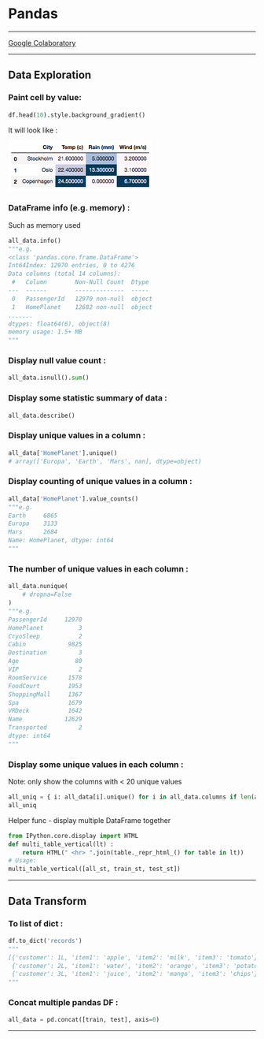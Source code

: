 # Pandas

---

[Google Colaboratory](https://colab.research.google.com/drive/1r6u-dvKMDBa4jP_hZTYh8yKQGAUKVryf?usp=sharing)

---

## Data Exploration

### Paint cell by value:

```python
df.head(10).style.background_gradient()
```

It will look like : 

![Untitled](Pandas%20803fe6e421a14a079fcc199c223756a6/Untitled.png)

### DataFrame info (e.g. memory) :

Such as memory used

```python
all_data.info()
"""e.g. 
<class 'pandas.core.frame.DataFrame'>
Int64Index: 12970 entries, 0 to 4276
Data columns (total 14 columns):
 #   Column        Non-Null Count  Dtype  
---  ------        --------------  -----  
 0   PassengerId   12970 non-null  object 
 1   HomePlanet    12682 non-null  object
.......
dtypes: float64(6), object(8)
memory usage: 1.5+ MB
"""
```

### Display null value count :

```python
all_data.isnull().sum()
```

### Display some statistic summary of data :

```python
all_data.describe()
```

### Display unique values in a column :

```python
all_data['HomePlanet'].unique()
# array(['Europa', 'Earth', 'Mars', nan], dtype=object)
```

### Display counting of unique values in a column :

```python
all_data['HomePlanet'].value_counts()
"""e.g.
Earth     6865
Europa    3133
Mars      2684
Name: HomePlanet, dtype: int64
"""
```

### The number of unique values in each column :

```python
all_data.nunique(
	# dropna=False
)
"""e.g.
PassengerId     12970
HomePlanet          3
CryoSleep           2
Cabin            9825
Destination         3
Age                80
VIP                 2
RoomService      1578
FoodCourt        1953
ShoppingMall     1367
Spa              1679
VRDeck           1642
Name            12629
Transported         2
dtype: int64
"""
```

### Display some unique values in each column :

Note: only show the columns with < 20 unique values

```python
all_uniq = { i: all_data[i].unique() for i in all_data.columns if len(all_data[i].unique()) < 20 }
all_uniq
```

Helper func - display multiple DataFrame together

```python
from IPython.core.display import HTML
def multi_table_vertical(lt) :
    return HTML(" <hr> ".join(table._repr_html_() for table in lt))
# Usage:
multi_table_vertical([all_st, train_st, test_st])
```

---

## Data Transform

### To list of dict :

```python
df.to_dict('records')
"""
[{'customer': 1L, 'item1': 'apple', 'item2': 'milk', 'item3': 'tomato'},
 {'customer': 2L, 'item1': 'water', 'item2': 'orange', 'item3': 'potato'},
 {'customer': 3L, 'item1': 'juice', 'item2': 'mango', 'item3': 'chips'}]
"""
```

### Concat multiple pandas DF :

```python
all_data = pd.concat([train, test], axis=0)
```

---